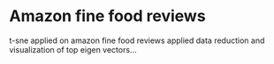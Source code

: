 # Amazon fine food reviews
t-sne applied on amazon fine food reviews applied data reduction and  visualization of top eigen vectors...
